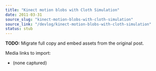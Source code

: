 ```yaml
---
title: "Kinect motion blobs with Cloth Simulation"
date: 2011-03-31
source_slug: "kinect-motion-blobs-with-cloth-simulation"
source_link: "/devlog/kinect-motion-blobs-with-cloth-simulation"
status: stub
---
```

**TODO:** Migrate full copy and embed assets from the original post.

Media links to import:
- (none captured)

